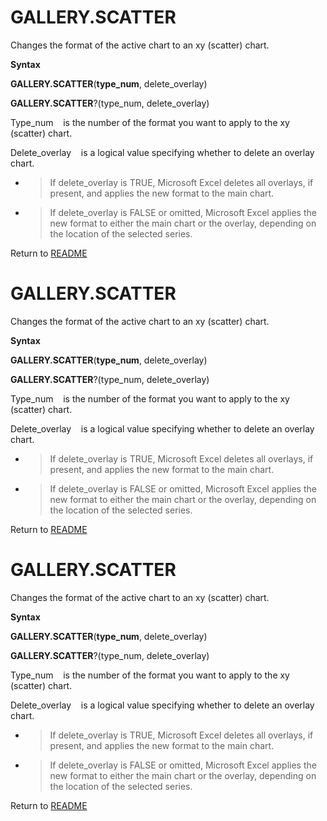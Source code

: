 # GALLERY.SCATTER

Changes the format of the active chart to an xy (scatter) chart.

**Syntax**

**GALLERY.SCATTER**(**type\_num**, delete\_overlay)

**GALLERY.SCATTER**?(type\_num, delete\_overlay)

Type\_num&nbsp;&nbsp;&nbsp;&nbsp;is the number of the format you want to
apply to the xy (scatter) chart.

Delete\_overlay&nbsp;&nbsp;&nbsp;&nbsp;is a logical value specifying
whether to delete an overlay chart.

  - > If delete\_overlay is TRUE, Microsoft Excel deletes all overlays,
    > if present, and applies the new format to the main chart.

  - > If delete\_overlay is FALSE or omitted, Microsoft Excel applies
    > the new format to either the main chart or the overlay, depending
    > on the location of the selected series.




Return to [README](README.md#G)

# GALLERY.SCATTER

Changes the format of the active chart to an xy (scatter) chart.

**Syntax**

**GALLERY.SCATTER**(**type\_num**, delete\_overlay)

**GALLERY.SCATTER**?(type\_num, delete\_overlay)

Type\_num&nbsp;&nbsp;&nbsp;&nbsp;is the number of the format you want to
apply to the xy (scatter) chart.

Delete\_overlay&nbsp;&nbsp;&nbsp;&nbsp;is a logical value specifying
whether to delete an overlay chart.

  - > If delete\_overlay is TRUE, Microsoft Excel deletes all overlays,
    > if present, and applies the new format to the main chart.

  - > If delete\_overlay is FALSE or omitted, Microsoft Excel applies
    > the new format to either the main chart or the overlay, depending
    > on the location of the selected series.




Return to [README](README.md#G)

# GALLERY.SCATTER

Changes the format of the active chart to an xy (scatter) chart.

**Syntax**

**GALLERY.SCATTER**(**type\_num**, delete\_overlay)

**GALLERY.SCATTER**?(type\_num, delete\_overlay)

Type\_num&nbsp;&nbsp;&nbsp;&nbsp;is the number of the format you want to
apply to the xy (scatter) chart.

Delete\_overlay&nbsp;&nbsp;&nbsp;&nbsp;is a logical value specifying
whether to delete an overlay chart.

  - > If delete\_overlay is TRUE, Microsoft Excel deletes all overlays,
    > if present, and applies the new format to the main chart.

  - > If delete\_overlay is FALSE or omitted, Microsoft Excel applies
    > the new format to either the main chart or the overlay, depending
    > on the location of the selected series.




Return to [README](README.md#G)

